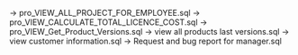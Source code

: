 -> pro_VIEW_ALL_PROJECT_FOR_EMPLOYEE.sql
-> pro_VIEW_CALCULATE_TOTAL_LICENCE_COST.sql
-> pro_VIEW_Get_Product_Versions.sql
-> view all products last versions.sql
-> view customer information.sql
-> Request and bug report for manager.sql
